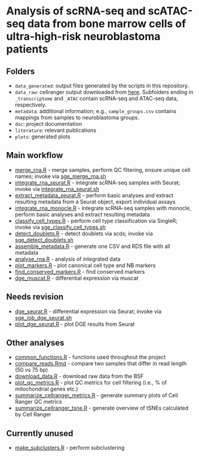 # Analysis of scRNA-seq and scATAC-seq data from bone marrow cells of ultra-high-risk neuroblastoma patients

## Folders

* `data_generated`: output files generated by the scripts in this repository.
* `data_raw`: cellranger output downloaded from [here](https://biomedical-sequencing.at/projects/BSA_0407_STM_Neuroblastoma_2ba0210fb73d412397728e8a97a3e423). Subfolders ending in `_transcriptome` and `_ATAC` contain scRNA-seq and ATAC-seq data, respectively.
* `metadata`: additional information; e.g., `sample_groups.csv` contains mappings from samples to neuroblastoma groups.
* `doc`: project documentation
* `literature`: relevant publications
* `plots`: generated plots



## Main workflow

* [merge_rna.R](merge_rna.R) -
  merge samples, perform QC filtering, ensure unique cell names;
  invoke via [sge_merge_rna.sh](sge_merge_rna.sh)
* [integrate_rna_seurat.R](integrate_rna_seurat.R) -
  integrate scRNA-seq samples with Seurat; 
  invoke via [integrate_rna_seurat.sh](sge_integrate_rna_seurat.sh)
* [extract_metadata_seurat.R](extract_metadata_seurat.R) -
  perform basic analyses and extract resulting metadata from a Seurat object,
  export individual assays
* [integrate_rna_monocle.R](integrate_rna_monocle.R) -
  integrate scRNA-seq samples with monocle, perform basic analyses and extract
  resulting metadata
* [classify_cell_types.R](classify_cell_types.R) -
  perform cell type classification via SingleR;
  invoke via [sge_classify_cell_types.sh](sge_classify_cell_types.sh)
* [detect_doublets.R](detect_doublets.R) -
  detect doublets via scds;
  invoke via [sge_detect_doublets.sh](sge_job_doublet.sh)
* [assemble_metadata.R](assemble_metadata.R) -
  generate one CSV and RDS file with all metadata
* [analyse_rna.R](analyse_rna.R) -
  analysis of integrated data
* [plot_markers.R](plot_markers.R) -
  plot canonical cell type and NB markers
* [find_conserved_markers.R](find_conserved_markers.R) -
  find conserved markers
* [dge_muscat.R](dge_muscat.R) -
  differential expression via muscat
  
## Needs revision

* [dge_seurat.R](dge_seurat.R) -
  differential expression via Seurat;
  invoke via [sge_job_dge_seurat.sh](sge_job_de_seurat.sh)
* [plot_dge_seurat.R](plot_dge_seurat.R) -
  plot DGE results from Seurat



## Other analyses

* [common_functions.R](common_functions.R) -
  functions used throughout the project
* [compare_reads.Rmd](compare_reads.Rmd) -
  compare two samples that differ in read length (50 vs 75 bp)
* [download_data.R](download_data.R) -
  download raw data from the BSF
* [plot_qc_metrics.R](plot_qc_metrics.R) -
  plot QC metrics for cell filtering (i.e., % of mitochondrial genes etc.)
* [summarize_cellranger_metrics.R](summarize_cellranger_metrics.R) -
  generate summary plots of Cell Ranger QC metrics
* [summarize_cellranger_tsne.R](summarize_cellranger_tsne.R) -
  generate overview of tSNEs calculated by Cell Ranger


## Currently unused

* [make_subclusters.R](make_subclusters.R) -
  perform subclustering